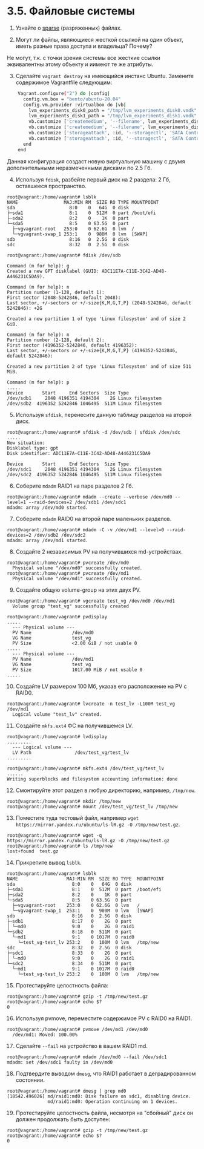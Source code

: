 # 3.5. Файловые системы

1. Узнайте о [sparse](https://ru.wikipedia.org/wiki/%D0%A0%D0%B0%D0%B7%D1%80%D0%B5%D0%B6%D1%91%D0%BD%D0%BD%D1%8B%D0%B9_%D1%84%D0%B0%D0%B9%D0%BB) (разряженных) файлах.

2. Могут ли файлы, являющиеся жесткой ссылкой на один объект, иметь разные права доступа и владельца? Почему?

Не могут, т.к. с точки зрения системы все жесткие ссылки эквивалентны этому объекту и иимеют те же атрибуты.

3. Сделайте `vagrant destroy` на имеющийся инстанс Ubuntu. Замените содержимое Vagrantfile следующим:

```bash
    Vagrant.configure("2") do |config|
      config.vm.box = "bento/ubuntu-20.04"
      config.vm.provider :virtualbox do |vb|
        lvm_experiments_disk0_path = "/tmp/lvm_experiments_disk0.vmdk"
        lvm_experiments_disk1_path = "/tmp/lvm_experiments_disk1.vmdk"
        vb.customize ['createmedium', '--filename', lvm_experiments_disk0_path, '--size', 2560]
        vb.customize ['createmedium', '--filename', lvm_experiments_disk1_path, '--size', 2560]
        vb.customize ['storageattach', :id, '--storagectl', 'SATA Controller', '--port', 1, '--device', 0, '--type', 'hdd', '--medium', lvm_experiments_disk0_path]
        vb.customize ['storageattach', :id, '--storagectl', 'SATA Controller', '--port', 2, '--device', 0, '--type', 'hdd', '--medium', lvm_experiments_disk1_path]
      end
    end
```
Данная конфигурация создаст новую виртуальную машину с двумя дополнительными неразмеченными дисками по 2.5 Гб.
    
4. Используя `fdisk`, разбейте первый диск на 2 раздела: 2 Гб, оставшееся пространство.
```
root@vagrant:/home/vagrant# lsblk
NAME                 MAJ:MIN RM  SIZE RO TYPE MOUNTPOINT
sda                    8:0    0   64G  0 disk
├─sda1                 8:1    0  512M  0 part /boot/efi
├─sda2                 8:2    0    1K  0 part
└─sda5                 8:5    0 63.5G  0 part
  ├─vgvagrant-root   253:0    0 62.6G  0 lvm  /
  └─vgvagrant-swap_1 253:1    0  980M  0 lvm  [SWAP]
sdb                    8:16   0  2.5G  0 disk
sdc                    8:32   0  2.5G  0 disk

root@vagrant:/home/vagrant# fdisk /dev/sdb

Command (m for help): g
Created a new GPT disklabel (GUID: ADC11E7A-C11E-3C42-AD48-A446231C5DA9).

Command (m for help): n
Partition number (1-128, default 1):
First sector (2048-5242846, default 2048):
Last sector, +/-sectors or +/-size{K,M,G,T,P} (2048-5242846, default 5242846): +2G

Created a new partition 1 of type 'Linux filesystem' and of size 2 GiB.

Command (m for help): n
Partition number (2-128, default 2):
First sector (4196352-5242846, default 4196352):
Last sector, +/-sectors or +/-size{K,M,G,T,P} (4196352-5242846, default 5242846):

Created a new partition 2 of type 'Linux filesystem' and of size 511 MiB.

Command (m for help): p
.....
Device       Start     End Sectors  Size Type
/dev/sdb1     2048 4196351 4194304    2G Linux filesystem
/dev/sdb2  4196352 5242846 1046495  511M Linux filesystem
```


5. Используя `sfdisk`, перенесите данную таблицу разделов на второй диск.

```
root@vagrant:/home/vagrant# sfdisk -d /dev/sdb | sfdisk /dev/sdc
.....
New situation:
Disklabel type: gpt
Disk identifier: ADC11E7A-C11E-3C42-AD48-A446231C5DA9

Device       Start     End Sectors  Size Type
/dev/sdc1     2048 4196351 4194304    2G Linux filesystem
/dev/sdc2  4196352 5242846 1046495  511M Linux filesystem
```

6. Соберите `mdadm` RAID1 на паре разделов 2 Гб.

```
root@vagrant:/home/vagrant# mdadm --create --verbose /dev/md0 --level=1 --raid-devices=2 /dev/sdb1 /dev/sdc1
mdadm: array /dev/md0 started.
```

7. Соберите `mdadm` RAID0 на второй паре маленьких разделов.

```
root@vagrant:/home/vagrant# mdadm -C -v /dev/md1 --level=0 --raid-devices=2 /dev/sdb2 /dev/sdc2
mdadm: array /dev/md1 started.
```

8. Создайте 2 независимых PV на получившихся md-устройствах.

```
root@vagrant:/home/vagrant# pvcreate /dev/md0
  Physical volume "/dev/md0" successfully created.
root@vagrant:/home/vagrant# pvcreate /dev/md1
  Physical volume "/dev/md1" successfully created.
```

9. Создайте общую volume-group на этих двух PV.

```
root@vagrant:/home/vagrant# vgcreate test_vg /dev/md0 /dev/md1
  Volume group "test_vg" successfully created
  
root@vagrant:/home/vagrant# pvdisplay
.....
  --- Physical volume ---
  PV Name               /dev/md0
  VG Name               test_vg
  PV Size               <2.00 GiB / not usable 0
.....
  --- Physical volume ---
  PV Name               /dev/md1
  VG Name               test_vg
  PV Size               1017.00 MiB / not usable 0
.....
```

10. Создайте LV размером 100 Мб, указав его расположение на PV с RAID0.

```
root@vagrant:/home/vagrant# lvcreate -n test_lv -L100M test_vg /dev/md1
  Logical volume "test_lv" created.
```

11. Создайте `mkfs.ext4` ФС на получившемся LV.

```
root@vagrant:/home/vagrant# lvdisplay
.........
  --- Logical volume ---
  LV Path                /dev/test_vg/test_lv
.........

root@vagrant:/home/vagrant# mkfs.ext4 /dev/test_vg/test_lv
......
Writing superblocks and filesystem accounting information: done
```

12. Смонтируйте этот раздел в любую директорию, например, `/tmp/new`.

```
root@vagrant:/home/vagrant# mkdir /tmp/new
root@vagrant:/home/vagrant# mount /dev/test_vg/test_lv /tmp/new
```

13. Поместите туда тестовый файл, например `wget https://mirror.yandex.ru/ubuntu/ls-lR.gz -O /tmp/new/test.gz`.

```
root@vagrant:/home/vagrant# wget -q https://mirror.yandex.ru/ubuntu/ls-lR.gz -O /tmp/new/test.gz
root@vagrant:/home/vagrant# ls /tmp/new
lost+found  test.gz
```

14. Прикрепите вывод `lsblk`.

```
root@vagrant:/home/vagrant# lsblk
NAME                  MAJ:MIN RM  SIZE RO TYPE  MOUNTPOINT
sda                     8:0    0   64G  0 disk
├─sda1                  8:1    0  512M  0 part  /boot/efi
├─sda2                  8:2    0    1K  0 part
└─sda5                  8:5    0 63.5G  0 part
  ├─vgvagrant-root    253:0    0 62.6G  0 lvm   /
  └─vgvagrant-swap_1  253:1    0  980M  0 lvm   [SWAP]
sdb                     8:16   0  2.5G  0 disk
├─sdb1                  8:17   0    2G  0 part
│ └─md0                 9:0    0    2G  0 raid1
└─sdb2                  8:18   0  511M  0 part
  └─md1                 9:1    0 1017M  0 raid0
    └─test_vg-test_lv 253:2    0  100M  0 lvm   /tmp/new
sdc                     8:32   0  2.5G  0 disk
├─sdc1                  8:33   0    2G  0 part
│ └─md0                 9:0    0    2G  0 raid1
└─sdc2                  8:34   0  511M  0 part
  └─md1                 9:1    0 1017M  0 raid0
    └─test_vg-test_lv 253:2    0  100M  0 lvm   /tmp/new
```

15. Протестируйте целостность файла:

```
root@vagrant:/home/vagrant# gzip -t /tmp/new/test.gz
root@vagrant:/home/vagrant# echo $?
0
```

16. Используя pvmove, переместите содержимое PV с RAID0 на RAID1.

```
root@vagrant:/home/vagrant# pvmove /dev/md1 /dev/md0
  /dev/md1: Moved: 100.00%
```

17. Сделайте `--fail` на устройство в вашем RAID1 md.

```
root@vagrant:/home/vagrant# mdadm /dev/md0 --fail /dev/sdc1
mdadm: set /dev/sdc1 faulty in /dev/md0
```

18. Подтвердите выводом `dmesg`, что RAID1 работает в деградированном состоянии.

```
root@vagrant:/home/vagrant# dmesg | grep md0
[18542.496026] md/raid1:md0: Disk failure on sdc1, disabling device.
               md/raid1:md0: Operation continuing on 1 devices.
```

19. Протестируйте целостность файла, несмотря на "сбойный" диск он должен продолжать быть доступен:

```
root@vagrant:/home/vagrant# gzip -t /tmp/new/test.gz
root@vagrant:/home/vagrant# echo $?
0
 ```


